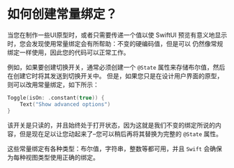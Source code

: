 如何创建常量绑定？
===

当您在制作一些UI原型时，或者只需要传递一个值以使 SwiftUI 预览有意义地显示时，您会发现使用常量绑定会有所帮助：不变的硬编码值，但是可以 仍然像常规绑定一样使用，因此您的代码可以正常工作。

例如，如果要创建切换开关，通常必须创建一个 `@State` 属性来存储布尔值，然后在创建它时将其发送到切换开关中。 但是，如果您只是在设计用户界面的原型，则可以改用常量绑定，如下所示：

```swift
Toggle(isOn: .constant(true)) {
    Text("Show advanced options")
}
```

该开关是只读的，并且始终处于打开状态，因为这就是我们不变的绑定所说的内容，但是现在足以让您动起来了–您可以稍后再将其替换为完整的 `@State` 属性。

这些常量绑定有各种类型：布尔值，字符串，整数等都可用，并且 `Swift` 会确保为每种视图类型使用正确的绑定。